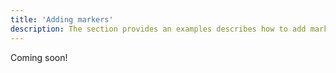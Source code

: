 ```yaml
---
title: 'Adding markers'
description: The section provides an examples describes how to add markers asynchronously.
---
```


Coming soon!